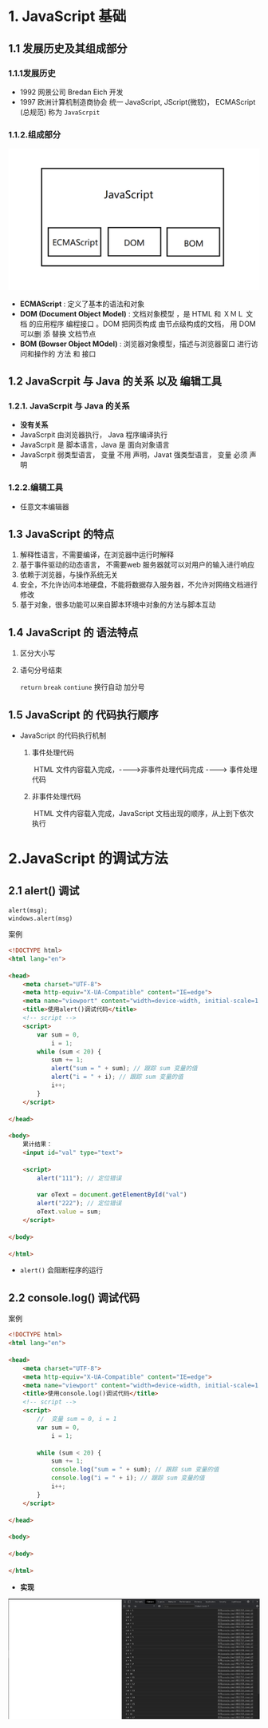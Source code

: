 # 1. JavaScript 基础

## 1.1 发展历史及其组成部分

### 1.1.1发展历史

* 1992 网景公司 Bredan Eich 开发
* 1997 欧洲计算机制造商协会 统一 JavaScript, JScript(微软)， ECMAScript (总规范) 称为  `JavaScrpit`

### 1.1.2.组成部分

![](./img/js组成.png)



* **ECMAScript** : 定义了基本的语法和对象
* **DOM (Document Object Model)** : 文档对象模型 ，是 HTML 和 ＸＭＬ 文档 的应用程序 编程接口 。DOM 把网页构成 由节点级构成的文档， 用 DOM 可以删 添 替换 文档节点
* **BOM (Bowser Object MOdel)** : 浏览器对象模型，描述与浏览器窗口 进行访问和操作的 方法 和 接口



## 1.2  JavaScrpit 与 Java 的关系  以及 编辑工具

### 1.2.1. JavaScrpit 与 Java 的关系

* **没有关系**
* JavaScrpit 由浏览器执行， Java 程序编译执行
* JavaScrpit 是 脚本语言，Java 是 面向对象语言
* JavaScrpit 弱类型语言，  变量 不用 声明，Javat 强类型语言，  变量 必须 声明

### 1.2.2.编辑工具

* 任意文本编辑器

## 1.3 JavaScript 的特点

1.  解释性语言，不需要编译，在浏览器中运行时解释
2. 基于事件驱动的动态语言， 不需要web 服务器就可以对用户的输入进行响应
3. 依赖于浏览器，与操作系统无关
4. 安全，不允许访问本地硬盘，不能将数据存入服务器，不允许对网络文档进行修改
5. 基于对象，很多功能可以来自脚本环境中对象的方法与脚本互动



## 1.4  JavaScript 的 语法特点

1. 区分大小写

2. 语句分号结束

   `return` `break` `contiune` 换行自动 加分号



## 1.5 JavaScript 的 代码执行顺序

* JavaScript 的代码执行机制

  1. 事件处理代码

     ​	HTML 文件内容载入完成，---->非事件处理代码完成  ----> 事件处理代码

  2. 非事件处理代码

     ​	HTML 文件内容载入完成，JavaScript 文档出现的顺序，从上到下依次执行





# 2.JavaScript 的调试方法

## 2.1 alert() 调试

```
alert(msg);
windows.alert(msg)
```

案例

```html
<!DOCTYPE html>
<html lang="en">

<head>
    <meta charset="UTF-8">
    <meta http-equiv="X-UA-Compatible" content="IE=edge">
    <meta name="viewport" content="width=device-width, initial-scale=1.0">
    <title>使用alert()调试代码</title>
    <!-- script -->
    <script>
        var sum = 0,
            i = 1;
        while (sum < 20) {
            sum += 1;
            alert("sum = " + sum); // 跟踪 sum 变量的值
            alert("i = " + i); // 跟踪 sum 变量的值
            i++;
        }
    </script>

</head>

<body>
    累计结果：
    <input id="val" type="text">

    <script>
        alert("111"); // 定位错误

        var oText = document.getElementById("val")
        alert("222"); // 定位错误
        oText.value = sum;
    </script>

</body>

</html>
```



* `alert()` 会阻断程序的运行

## 2.2 console.log() 调试代码

案例

```html
<!DOCTYPE html>
<html lang="en">

<head>
    <meta charset="UTF-8">
    <meta http-equiv="X-UA-Compatible" content="IE=edge">
    <meta name="viewport" content="width=device-width, initial-scale=1.0">
    <title>使用console.log()调试代码</title>
    <!-- script -->
    <script>
        //  变量 sum = 0, i = 1
        var sum = 0,
            i = 1;

        while (sum < 20) {
            sum += 1;
            console.log("sum = " + sum); // 跟踪 sum 变量的值
            console.log("i = " + i); // 跟踪 sum 变量的值
            i++;
        }
    </script>

</head>

<body>

</body>

</html>
```

* **实现**

![](./img/log.png)